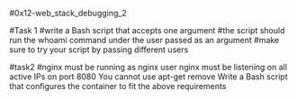 #0x12-web_stack_debugging_2


#Task 1
#write a Bash script that accepts one argument
#the script should run the whoami command under the user passed as an argument
#make sure to try your script by passing different users

#task2
#nginx must be running as nginx user
nginx must be listening on all active IPs on port 8080
You cannot use apt-get remove
Write a Bash script that configures the container to fit the above requirements
